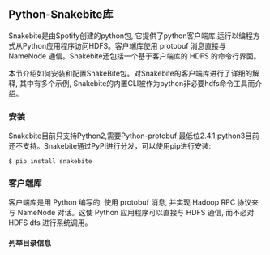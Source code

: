 <h2>Python-Snakebite库</h2>

Snakebite是由Spotify创建的python包, 它提供了python客户端库,运行以编程方式从Python应用程序访问HDFS。客户端库使用 protobuf 消息直接与 NameNode 通信。Snakebite还包括一个基于客户端库的 HDFS 的命令行界面。

本节介绍如何安装和配置SnakeBite包。对Snakebite的客户端库进行了详细的解释, 其中有多个示例, Snakebite的内置CLI被作为python非必要hdfs命令工具而介绍。


<h3>安装</h3>

Snakebite目前只支持Python2,需要Python-protobuf 最低位2.4.1;python3目前还不支持。Snakebite通过PyPI进行分发，可以使用pip进行安装:

```
$ pip install snakebite
```

<h3>客户端库</h3>

客户端库是用 Python 编写的, 使用 protobuf 消息, 并实现 Hadoop RPC 协议来与 NameNode 对话。这使 Python 应用程序可以直接与 HDFS 通信, 而不必对 HDFS dfs 进行系统调用。

<h4>列举目录信息</h4>